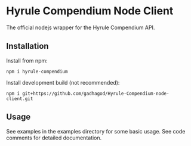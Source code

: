 # Hyrule Compendium Node Client
The official nodejs wrapper for the Hyrule Compendium API.

## Installation

Install from npm:

    npm i hyrule-compendium

Install development build (not recommended):

    npm i git+https://github.com/gadhagod/Hyrule-Compendium-node-client.git

## Usage
See examples in the examples directory for some basic usage. See code comments for detailed documentation.